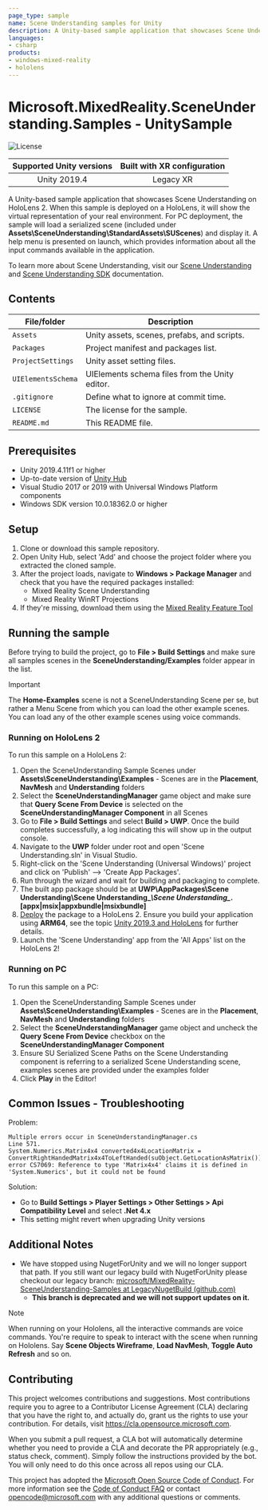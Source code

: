 ```yaml
---
page_type: sample
name: Scene Understanding samples for Unity
description: A Unity-based sample application that showcases Scene Understanding on HoloLens 2.
languages:
- csharp
products:
- windows-mixed-reality
- hololens
---
```


# Microsoft.MixedReality.SceneUnderstanding.Samples - UnitySample

![License](https://img.shields.io/badge/license-MIT-green.svg)

Supported Unity versions | Built with XR configuration
:-----------------: | :----------------: | 
Unity 2019.4 | Legacy XR | 

A Unity-based sample application that showcases Scene Understanding on HoloLens 2. When this sample is deployed on a HoloLens, it will show the virtual representation of your real environment. For PC deployment, the sample will load a serialized scene (included under **Assets\\SceneUnderstanding\\StandardAssets\\SUScenes**) and display it. A help menu is presented on launch, which provides information about all the input commands available in the application.  

To learn more about Scene Understanding, visit our [Scene Understanding](https://docs.microsoft.com/en-us/windows/mixed-reality/scene-understanding) and [Scene Understanding SDK](https://docs.microsoft.com/en-us/windows/mixed-reality/scene-understanding-sdk) documentation.

## Contents

| File/folder | Description |
|-------------|-------------|
| `Assets` | Unity assets, scenes, prefabs, and scripts. |
| `Packages` | Project manifest and packages list. |
| `ProjectSettings` | Unity asset setting files. |
| `UIElementsSchema` | UIElements schema files from the Unity editor. |
| `.gitignore` | Define what to ignore at commit time. |
| `LICENSE`   | The license for the sample. |
| `README.md` | This README file. |

## Prerequisites

* Unity 2019.4.11f1 or higher
* Up-to-date version of [Unity Hub](https://unity3d.com/get-unity/download) 
* Visual Studio 2017 or 2019 with Universal Windows Platform components 
* Windows SDK version 10.0.18362.0 or higher

## Setup 

1. Clone or download this sample repository. 
2. Open Unity Hub, select 'Add' and choose the project folder where you extracted the cloned sample.
3. After the project loads, navigate to **Windows > Package Manager** and check that you have the required packages installed:
    * Mixed Reality Scene Understanding
    * Mixed Reality WinRT Projections
4. If they're missing, download them using the [Mixed Reality Feature Tool](https://docs.microsoft.com/en-us/windows/mixed-reality/develop/unity/welcome-to-mr-feature-tool)

## Running the sample

Before trying to build the project, go to **File > Build Settings** and make sure all samples scenes in the **SceneUnderstanding/Examples** folder appear in the list.

> [!IMPORTANT]
> The **Home-Examples** scene is not a SceneUnderstanding Scene per se, but rather a Menu Scene from which you can load the other example scenes. You can load any of the other example scenes using voice commands.

### Running on HoloLens 2

To run this sample on a HoloLens 2:

1. Open the SceneUnderstanding Sample Scenes under **Assets\\SceneUnderstanding\\Examples** - Scenes are in the **Placement**, **NavMesh** and **Understanding** folders
2. Select the **SceneUnderstandingManager** game object and make sure that **Query Scene From Device** is selected on the **SceneUnderstandingManager Component** in all Scenes
3. Go to **File > Build Settings** and select **Build > UWP**. Once the build completes successfully, a log indicating this will show up in the output console.
4. Navigate to the **UWP** folder under root and open 'Scene Understanding.sln' in Visual Studio.
5. Right-click on the 'Scene Understanding (Universal Windows)' project and click on 'Publish' --\> 'Create App Packages'.
6. Run through the wizard and wait for building and packaging to complete.
7. The built app package should be at **UWP\\AppPackages\\Scene Understanding\\Scene Understanding\__\\Scene Understanding\__.\[appx|msix|appxbundle|msixbundle\]**
8. [Deploy](https://docs.microsoft.com/en-us/hololens/holographic-custom-apps) the package to a HoloLens 2. Ensure you build your application using **ARM64**, see the topic [Unity 2019.3 and HoloLens](https://microsoft.github.io/MixedRealityToolkit-Unity/Documentation/BuildAndDeploy.html#unity-20193-and-hololens) for further details.
9. Launch the 'Scene Understanding' app from the 'All Apps' list on the HoloLens 2!

### Running on PC

To run this sample on a PC:

1. Open the SceneUnderstanding Sample Scenes under **Assets\\SceneUnderstanding\\Examples** - Scenes are in the **Placement**, **NavMesh** and **Understanding** folders
2. Select the **SceneUnderstandingManager** game object and uncheck the **Query Scene From Device** checkbox on the **SceneUnderstandingManager Component**
3. Ensure SU Serialized Scene Paths on the Scene Understanding component is referring to a serialized Scene Understanding scene, examples scenes are provided under the examples folder
4. Click **Play** in the Editor!

## Common Issues - Troubleshooting

Problem:
```
Multiple errors occur in SceneUnderstandingManager.cs
Line 571.
System.Numerics.Matrix4x4 converted4x4LocationMatrix = ConvertRightHandedMatrix4x4ToLeftHanded(suObject.GetLocationAsMatrix());
error CS7069: Reference to type 'Matrix4x4' claims it is defined in 'System.Numerics', but it could not be found
```

Solution:

* Go to **Build Settings > Player Settings > Other Settings > Api Compatibility Level** and select **.Net 4.x** 
* This setting might revert when upgrading Unity versions

## Additional Notes

* We have stopped using NugetForUnity and we will no longer support that path. If you still want our legacy build with NugetForUnity please checkout our legacy branch: [microsoft/MixedReality-SceneUnderstanding-Samples at LegacyNugetBuild (github.com)](https://github.com/microsoft/MixedReality-SceneUnderstanding-Samples/tree/LegacyNugetBuild) 
    * **This branch is deprecated and we will not support updates on it.**

> [!NOTE]
> When running on your Hololens, all the interactive commands are voice commands. You're require to speak to interact with the scene when running on Hololens. Say **Scene Objects Wireframe**, **Load NavMesh**, **Toggle Auto Refresh** and so on.

## Contributing

This project welcomes contributions and suggestions.  Most contributions require you to agree to a
Contributor License Agreement (CLA) declaring that you have the right to, and actually do, grant us
the rights to use your contribution. For details, visit https://cla.opensource.microsoft.com.

When you submit a pull request, a CLA bot will automatically determine whether you need to provide
a CLA and decorate the PR appropriately (e.g., status check, comment). Simply follow the instructions
provided by the bot. You will only need to do this once across all repos using our CLA.

This project has adopted the [Microsoft Open Source Code of Conduct](https://opensource.microsoft.com/codeofconduct/).
For more information see the [Code of Conduct FAQ](https://opensource.microsoft.com/codeofconduct/faq/) or
contact [opencode@microsoft.com](mailto:opencode@microsoft.com) with any additional questions or comments.